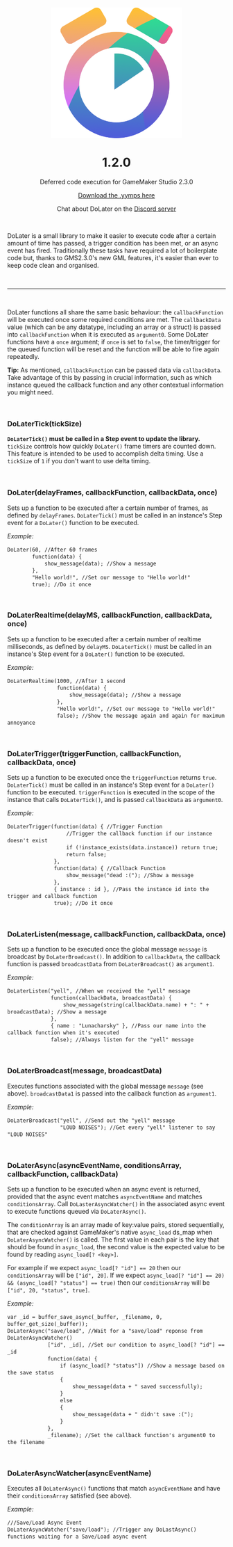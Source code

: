 <p align="center"><img src="https://raw.githubusercontent.com/JujuAdams/DoLater/master/LOGO.png" style="display:block; margin:auto; width:300px"></p>
<h1 align="center">1.2.0</h1>

<p align="center">Deferred code execution for GameMaker Studio 2.3.0</p>

<p align="center"><a href="https://github.com/JujuAdams/DoLater/releases/tag/1.2.0">Download the .yymps here</a></p>

<p align="center">Chat about DoLater on the <a href="https://discord.gg/8krYCqr">Discord server</a></p>

&nbsp;

DoLater is a small library to make it easier to execute code after a certain amount of time has passed, a trigger condition has been met, or an async event has fired. Traditionally these tasks have required a lot of boilerplate code but, thanks to GMS2.3.0's new GML features, it's easier than ever to keep code clean and organised.

&nbsp;

-----

&nbsp;

DoLater functions all share the same basic behaviour: the `callbackFunction` will be executed once some required conditions are met. The `callbackData` value (which can be any datatype, including an array or a struct) is passed into `callbackFunction` when it is executed as `argument0`. Some DoLater functions have a `once` argument; if `once` is set to `false`, the timer/trigger for the queued function will be reset and the function will be able to fire again repeatedly.

**Tip:** As mentioned, `callbackFunction` can be passed data via `callbackData`. Take advantage of this by passing in crucial information, such as which instance queued the callback function and any other contextual information you might need.

&nbsp;

### DoLaterTick(tickSize) ###

**`DoLaterTick()` must be called in a Step event to update the library.** `tickSize` controls how quickly `DoLater()` frame timers are counted down. This feature is intended to be used to accomplish delta timing. Use a `tickSize` of `1` if you don't want to use delta timing.

&nbsp;

### DoLater(delayFrames, callbackFunction, callbackData, once) ###

Sets up a function to be executed after a certain number of frames, as defined by `delayFrames`. `DoLaterTick()` must be called in an instance's Step event for a `DoLater()` function to be executed.

_Example:_
```GML
DoLater(60, //After 60 frames
        function(data) {
            show_message(data); //Show a message
        },
        "Hello world!", //Set our message to "Hello world!"
        true); //Do it once
```

&nbsp;

### DoLaterRealtime(delayMS, callbackFunction, callbackData, once) ###

Sets up a function to be executed after a certain number of realtime milliseconds, as defined by `delayMS`. `DoLaterTick()` must be called in an instance's Step event for a `DoLater()` function to be executed.

_Example:_
```GML
DoLaterRealtime(1000, //After 1 second
                function(data) {
                    show_message(data); //Show a message
                },
                "Hello world!", //Set our message to "Hello world!"
                false); //Show the message again and again for maximum annoyance
```

&nbsp;

### DoLaterTrigger(triggerFunction, callbackFunction, callbackData, once) ###

Sets up a function to be executed once the `triggerFunction` returns `true`. `DoLaterTick()` must be called in an instance's Step event for a `DoLater()` function to be executed. `triggerFunction` is executed in the scope of the instance that calls `DoLaterTick()`, and is passed `callbackData` as `argument0`.

_Example:_
```GML
DoLaterTrigger(function(data) { //Trigger Function
                   //Trigger the callback function if our instance doesn't exist
                   if (!instance_exists(data.instance)) return true;
                   return false;
               },
               function(data) { //Callback Function
                   show_message("dead :("); //Show a message
               },
               { instance : id }, //Pass the instance id into the trigger and callback function
               true); //Do it once
```

&nbsp;

### DoLaterListen(message, callbackFunction, callbackData, once) ###

Sets up a function to be executed once the global message `message` is broadcast by `DoLaterBroadcast()`. In addition to `callbackData`, the callback function is passed `broadcastData` from `DoLaterBroadcast()` as `argument1`.

_Example:_
```GML
DoLaterListen("yell", //When we received the "yell" message
              function(callbackData, broadcastData) {
                  show_message(string(callbackData.name) + ": " + broadcastData); //Show a message
              },
              { name : "Lunacharsky" }, //Pass our name into the callback function when it's executed
              false); //Always listen for the "yell" message
```

&nbsp;

### DoLaterBroadcast(message, broadcastData) ###

Executes functions associated with the global message `message` (see above). `broadcastData1` is passed into the callback function as `argument1`.

_Example:_
```GML
DoLaterBroadcast("yell", //Send out the "yell" message
                 "LOUD NOISES"); //Get every "yell" listener to say "LOUD NOISES"
```

&nbsp;

### DoLaterAsync(asyncEventName, conditionsArray, callbackFunction, callbackData) ###

Sets up a function to be executed when an async event is returned, provided that the async event matches `asyncEventName` and matches `conditionsArray`. Call `DoLasterAsyncWatcher()` in the associated async event to execute functions queued via `DoLaterAsync()`.

The `conditionArray` is an array made of key:value pairs, stored sequentially, that are checked against GameMaker's native `async_load` ds_map when `DoLaterAsyncWatcher()` is called. The first value in each pair is the key that should be found in `async_load`, the second value is the expected value to be found by reading `async_load[? <key>]`.

For example if we expect `async_load[? "id"] == 20` then our `conditionsArray` will be `["id", 20]`. If we expect `async_load[? "id"] == 20) && (async_load[? "status"] == true)` then our `conditionsArray` will be `["id", 20, "status", true]`.

_Example:_
```GML
var _id = buffer_save_async(_buffer, _filename, 0, buffer_get_size(_buffer));
DoLaterAsync("save/load", //Wait for a "save/load" reponse from DoLaterAsyncWatcher()
             ["id", _id], //Set our condition to async_load[? "id"] == _id
             function(data) {
                 if (async_load[? "status"]) //Show a message based on the save status
                 {
                     show_message(data + " saved successfully);
                 }
                 else
                 {
                     show_message(data + " didn't save :(");
                 }
             },
             _filename); //Set the callback function's argument0 to the filename
```

&nbsp;

### DoLaterAsyncWatcher(asyncEventName) ###

Executes all `DoLaterAsync()` functions that match `asyncEventName` and have their `conditionsArray` satisfied (see above).

_Example:_
```GML
///Save/Load Async Event
DoLaterAsyncWatcher("save/load"); //Trigger any DoLastAsync() functions waiting for a Save/Load async event
```
